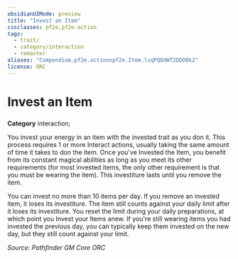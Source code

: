 ```yaml
---
obsidianUIMode: preview
title: "Invest an Item"
cssclasses: pf2e,pf2e-action
tags:
  - trait/
  - category/interaction
  - remaster
aliases: "Compendium.pf2e.actionspf2e.Item.lvqPQDdWT2DDO0k2"
license: ORC
---
```

# Invest an Item

### 

**Category** interaction; 




You invest your energy in an item with the invested trait as you don it. This process requires 1 or more Interact actions, usually taking the same amount of time it takes to don the item. Once you've Invested the Item, you benefit from its constant magical abilities as long as you meet its other requirements (for most invested items, the only other requirement is that you must be wearing the item). This investiture lasts until you remove the item.

You can invest no more than 10 items per day. If you remove an invested item, it loses its investiture. The item still counts against your daily limit after it loses its investiture. You reset the limit during your daily preparations, at which point you Invest your Items anew. If you're still wearing items you had invested the previous day, you can typically keep them invested on the new day, but they still count against your limit.

*Source: Pathfinder GM Core*
*ORC*